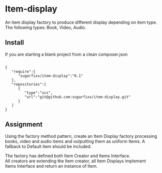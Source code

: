 # Item-display

An item display factory to produce different display depending on item type.
The following types: Book, Video, Audio.


## Install

If you are starting a blank project from a clean composer.json
```angular2html

{
   "require":{
      "sugarfixx/item-display":"0.1"
   },
   "repositories":[
      {
         "type":"vcs",
         "url":"git@github.com:sugarfixx/item-display.git"
      }
   ]
}
```


## Assignment

Using the factory method pattern, create an Item Display factory processing books, video and audio items and outputting them as uniform Items. A fallback to Default item should be included.

The factory has defined both Item Creator and Items Interface.  
All creators are extending the Item creator, all Item Displays implement Items Interface and return an instance of Item.
  
